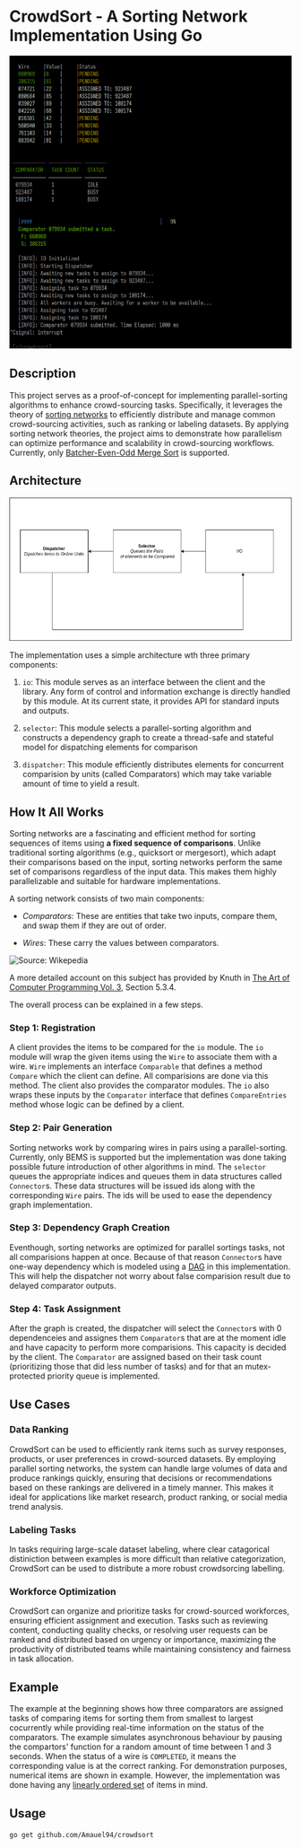 # CrowdSort - A Sorting Network Implementation Using Go

![](/docs/images/peek.2.gif)

## Description

This project serves as a proof-of-concept for implementing parallel-sorting algorithms to enhance crowd-sourcing tasks. Specifically, it leverages the theory of [sorting networks](https://en.wikipedia.org/wiki/Sorting_network) to efficiently distribute and manage common crowd-sourcing activities, such as ranking or labeling datasets. By applying sorting network theories, the project aims to demonstrate how parallelism can optimize performance and scalability in crowd-sourcing workflows. Currently, only [Batcher-Even-Odd Merge Sort](https://en.wikipedia.org/wiki/Batcher_odd%E2%80%93even_mergesort) is supported.

## Architecture

![](/docs/images/arch.png)

The implementation uses a simple architecture wth three primary components:

1. `io`: This module serves as an interface between the client and the library. Any form of control and information exchange is directly handled by this module. At its current state, it provides API for standard inputs and outputs.

2. `selector`: This module selects a parallel-sorting algorithm and constructs a dependency graph to create a thread-safe and stateful model for dispatching elements for comparison

3. `dispatcher`: This module efficiently distributes elements for concurrent comparision by units (called Comparators) which may take variable amount of time to yield a result.

## How It All Works

Sorting networks are a fascinating and efficient method for sorting sequences of items using **a fixed sequence of comparisons**. Unlike traditional sorting algorithms (e.g., quicksort or mergesort), which adapt their comparisons based on the input, sorting networks perform the same set of comparisons regardless of the input data. This makes them highly parallelizable and suitable for hardware implementations.

A sorting network consists of two main components:

- _Comparators_: These are entities that take two inputs, compare them, and swap them if they are out of order.

- _Wires_: These carry the values between comparators.

![Source: Wikepedia ](https://upload.wikimedia.org/wikipedia/commons/e/e8/Sorting-network-comparator-demonstration.svg)

A more detailed account on this subject has provided by Knuth in [The Art of Computer Programming Vol. 3](https://github.com/Amanuel94/math-dumps/blob/main/computer-science/The.Art.of.Computer.Programming.3.Sorting.and.Searching.pdf.1), Section 5.3.4.

The overall process can be explained in a few steps.

### Step 1: Registration

A client provides the items to be compared for the `io` module. The `io` module will wrap the given items using the `Wire` to associate them with a wire. `Wire` implements an interface `Comparable` that defines a method `Compare` which the client can define. All comparisions are done via this method. The client also provides the comparator modules. The `io` also wraps these inputs by the `Comparator` interface that defines `CompareEntries` method whose logic can be defined by a client.

### Step 2: Pair Generation

Sorting networks work by comparing wires in pairs using a parallel-sorting. Currently, only BEMS is supported but the implementation was done taking possible future introduction of other algorithms in mind. The `selector` queues the appropriate indices and queues them in data structures called `Connector`s. These data structures will be issued ids along with the corresponding `Wire` pairs. The ids will be used to ease the dependency graph implementation.

### Step 3: Dependency Graph Creation

Eventhough, sorting networks are optimized for parallel sortings tasks, not all comparisions happen at once. Because of that reason `Connector`s have one-way dependency which is modeled using a [DAG](https://stumash.github.io/Algorithm_Notes/trees_graphs/topsort/topsort.html) in this implementation. This will help the dispatcher not worry about false comparision result due to delayed comparator outputs.

### Step 4: Task Assignment

After the graph is created, the dispatcher will select the `Connector`s with 0 dependenceies and assignes them `Comparator`s that are at the moment idle and have capacity to perform more comparisions. This capacity is decided by the client. The `Comparator` are assigned based on their task count (prioritizing those that did less number of tasks) and for that an mutex-protected priority queue is implemented.

## Use Cases

### Data Ranking

CrowdSort can be used to efficiently rank items such as survey responses, products, or user preferences in crowd-sourced datasets. By employing parallel sorting networks, the system can handle large volumes of data and produce rankings quickly, ensuring that decisions or recommendations based on these rankings are delivered in a timely manner. This makes it ideal for applications like market research, product ranking, or social media trend analysis.

### Labeling Tasks

In tasks requiring large-scale dataset labeling, where clear catagorical distiniction between examples is more difficult than relative categorization, CrowdSort can be used to distribute a more robust crowdsorcing labelling.

### Workforce Optimization

CrowdSort can organize and prioritize tasks for crowd-sourced workforces, ensuring efficient assignment and execution. Tasks such as reviewing content, conducting quality checks, or resolving user requests can be ranked and distributed based on urgency or importance, maximizing the productivity of distributed teams while maintaining consistency and fairness in task allocation.

## Example

The example at the beginning shows how three comparators are assigned tasks of comparing items for sorting them from smallest to largest cocurrently while providing real-time information on the status of the comparators. The example simulates asynchronous behaviour by pausing the compartors' function for a random amount of time between 1 and 3 seconds. When the status of a wire is `COMPLETED`, it means the corresponding value is at the correct ranking. For demonstration purposes, numerical items are shown in example. However, the implementation was done having any [linearly ordered set](https://en.wikipedia.org/wiki/Total_order) of items in mind.

## Usage

```bash
go get github.com/Amauel94/crowdsort
```
